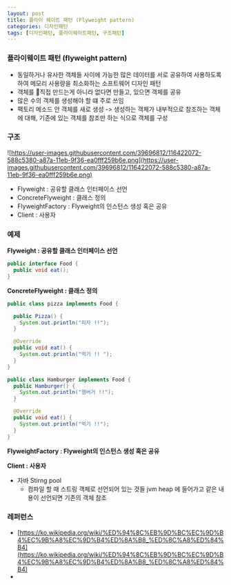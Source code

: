 ```yaml
---
layout: post
title: 플라이 웨이트 패턴 (Flyweight pattern)
categories: 디자인패턴
tags: [디자인패턴, 플라이웨이트패턴, 구조패턴]
---
```


### 플라이웨이트 패턴 (flyweight pattern)
- 동일하거나 유사한 객체들 사이에 가능한 많은 데이터를 서로 공유하여 사용하도록 하여 메모리 사용량을 최소화하는 소프트웨어 디자인 패턴
- 객체를 직접 만드는게 아니라 없다면 만들고, 있으면 객체를 공유
- 많은 수의 객체를 생성해야 할 떄 주로 쓰임 
- 팩토리 메소드 안 객체를 새로 생성 -> 생성하는 객체가 내부적으로 참조하는 객체에 대해, 기존에 있는 객체를 참조만 하는 식으로 객체를 구성

### 구조
![https://user-images.githubusercontent.com/39696812/116422072-588c5380-a87a-11eb-9f36-ea0fff259b6e.png](https://user-images.githubusercontent.com/39696812/116422072-588c5380-a87a-11eb-9f36-ea0fff259b6e.png)
- Flyweight : 공유할 클래스 인터페이스 선언
- ConcreteFlyweight : 클래스 정의 
- FlyweightFactory : Flyweight의 인스턴스 생성 혹은 공유 
- Client : 사용자 

### 예제 
**Flyweight : 공유할 클래스 인터페이스 선언**
```JAVA
public interface Food {
  public void eat();
}
```

**ConcreteFlyweight : 클래스 정의**
```JAVA
public class pizza implements Food {

  public Pizza() {
    System.out.println("피자 !!");
  }

  @Override
  public void eat() {
    System.out.println("먹기 !! ");
  }
}

public class Hamburger implements Food {
  public Hamburger() {
    System.out.println("햄버거 !!");
  }

  @Override
  public void eat() {
    System.out.println("먹기 !!");
  }
}
```



**FlyweightFactory : Flyweight의 인스턴스 생성 혹은 공유**

**Client : 사용자**


- 자바 Stirng pool
  - 컴파일 할 때 스트링 객체로 선언되어 있는 것들 jvm heap 에 들어가고 같은 내용이 선언되면 기존의 객체 참조

### 레퍼런스
- [https://ko.wikipedia.org/wiki/%ED%94%8C%EB%9D%BC%EC%9D%B4%EC%9B%A8%EC%9D%B4%ED%8A%B8_%ED%8C%A8%ED%84%B4](https://ko.wikipedia.org/wiki/%ED%94%8C%EB%9D%BC%EC%9D%B4%EC%9B%A8%EC%9D%B4%ED%8A%B8_%ED%8C%A8%ED%84%B4)
- 
